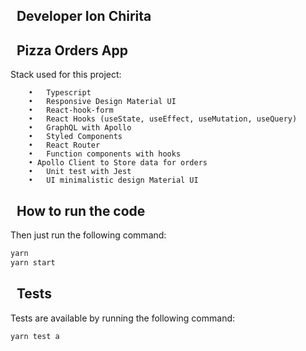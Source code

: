
## &nbsp; Developer Ion Chirita

## &nbsp; Pizza Orders App

Stack used for this project: 
```
	•	Typescript
  	•	Responsive Design Material UI
  	•	React-hook-form
	•	React Hooks (useState, useEffect, useMutation, useQuery)
	•	GraphQL with Apollo
	•	Styled Components
	•	React Router
	•	Function components with hooks
	• Apollo Client to Store data for orders
	•	Unit test with Jest
	•	UI minimalistic design Material UI
 ``` 
 

## &nbsp; How to run the code

Then just run the following command:

```sh
yarn 
yarn start
```

##  &nbsp; Tests
Tests are available by running the following command:
```sh
yarn test a
```

